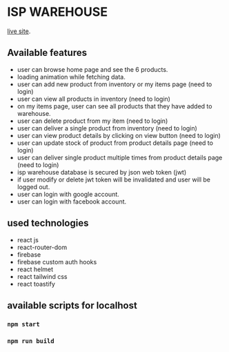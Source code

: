# ISP WAREHOUSE #

[live site](https://assignment-11-24382.web.app).

## Available features ##

* user can browse home page and see the 6 products.
* loading animation while fetching data.
* user can add new product from inventory or my items page (need to login)
* user can view all products in inventory (need to login)
* on my items page, user can see all products that they have added to warehouse.
* user can delete product from my item (need to login)
* user can deliver a single product from inventory (need to login)
* user can view product details by clicking on view button (need to login)
* user can update stock of product from product details page (need to login)
* user can deliver single product multiple times from product details page (need to login)
* isp warehouse database is secured by json web token (jwt)
* if user modify or delete jwt token will be invalidated and user will be logged out.
* user can login with google account.
* user can login with facebook account.


## used technologies ##
* react js
* react-router-dom
* firebase
* firebase custom auth hooks
* react helmet
* react tailwind css
* react toastify


## available scripts for localhost ##

### `npm start ` ###
### `npm run build ` ###

